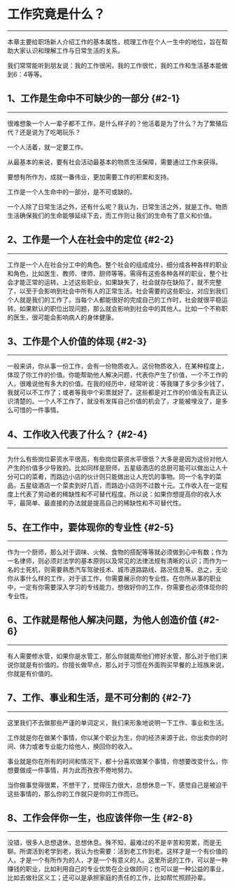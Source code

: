 # 工作究竟是什么？

---

本章主要给职场新人介绍工作的基本属性，梳理工作在个人一生中的地位，旨在帮助大家认识和理解工作与日常生活的关系。

我们常常能听到朋友说：我的工作很闲，我的工作很忙，我的工作和生活基本能做到6：4等等。

## 1、工作是生命中不可缺少的一部分 {#2-1}

---

很难想象一个人一辈子都不工作，是什么样子的？他活着是为了什么？为了繁殖后代？还是说为了吃喝玩乐？

一个人活着，就一定要工作。

从最基本的来说，要有社会活动最基本的物质生活保障，需要通过工作来获得。

要想有所作为，成就一番伟业，更加需要工作的积累和支持。

工作是一个人生命中的一部分，是不可或缺的。

一个人除了日常生活之外，还有什么呢？我认为，日常生活之外，就是工作。物质生活确保我们的生命能够延续下去，而工作则让我们的生命有了意义和价值。

## 2、工作是一个人在社会中的定位 {#2-2}

---

工作是一个人在社会分工中的角色。整个社会的组成成分，细分成各种各样的职业和角色，比如医生、教师、律师、厨师等等。需得有这些各种各样的职业，整个社会才能正常的运转。上述这些职业，如果缺失了，社会就存在缺陷了，就不完整了，以至于会影响到社会中所有人的正常生活。社会需要的这些职业，对应到我们个人就是我们的工作了。当每个人都能很好的完成自己的工作时，社会就很平稳运转。如果默认的职位出现问题，那么就会影响到社会中的其他人。比如一个不称职的医生，很可能会影响病人的身体健康。

## 3、工作是个人价值的体现 {#2-3}

---

一般来讲，你从事一份工作，会有一份物质收入。这份物质收入，在某种程度上，体现了你工作的价值。你能帮助他人解决问题，代表你产生了价值，一个不工作的人，很难说他有多大的价值。在我的经历中，经常听说：等我赚了多少多少钱了，我就可以不工作了；或者等我中个彩票就好了。这些都是对工作的价值没有真正认识清楚的。一个人不工作了，就没有发挥自己价值的机会了，才能被埋没了，是多么可惜的一件事情。

## 4、工作收入代表了什么？ {#2-4}

---

为什么有些岗位薪资水平很高，有些岗位薪资水平很低？大多是是因为这份对他人产生的价值多少导致的。比如同样是厨师，五星级酒店的总厨可能可以做出让人十分可口的菜肴，而路边小店的伙计则只能做出让人充饥的事物。同一个名字的菜品，五星级酒店一个菜卖到好几百，而路边小店则不过数十元。工作收入在一定程度上代表了劳动者的稀缺性和不可替代程度。所以说：如果你想提高你的收入水平，最简单、最直接的办法就是提高自己的稀缺性和不可替代性。

## 5、在工作中，要体现你的专业性 {#2-5}

---

作为一个厨师，那么对于调味、火候、食物的搭配等等就必须做到心中有数；作为一名律师，则必须对法学的基本原则以及常见的法律法规有清晰的认识；而作为一名的士死机，则需要熟悉汽车驾驶技术、城市道路路线、路况信息等。总之，无论你从事什么样的工作，对于该工作，你需要展示你的专业性。在你所从事的职业中，一定有你需要深入学习的专线能力，想做好你的工作，你需要也必须体现你的专业性。

## 6、工作就是帮他人解决问题，为他人创造价值 {#2-6}

---

有人需要修水管，如果你是水管工，那么你就能帮他们修好水管，那么对于他们来说你就是有价值的。你擅长做早点，那么对于习惯在外面购买早餐的上班族来说，你就是有价值的。

## 7、工作、事业和生活，是不可分割的 {#2-7}

---

这里我们不去做那些严谨的单词定义，我们来形象地说明一下工作、事业和生活。

工作就是你在做某个事情，你以某个职业为生，你的经济来源于此，你出卖你的时间、体力或者专业能力给他人，换回你的收入。

事业就是你在所有的时间和情况下，都十分喜欢做某个事情，你想要改变什么，你想要做成一件事情，并为此而孜孜不倦地努力。

当你做事觉得很累，不想干了，觉得压力很大，总想休息一下，感觉自己是被迫干这些事情的，那么你的工作就只是你的工作而已。

## 8、工作会伴你一生，也应该伴你一生 {#2-8}

---

没错，很多人总想退休，总想休息。殊不知，最难过的不是辛苦和劳累，而是无聊。所谓活到老学到老，我认为也需要：活到老工作到老。这样才是一个有价值的人，才是一个有所作为的人，才是一个有意义的人。这里所说的工作，可以是一种赚钱的职业，比如利用自己的专业优势在企业做顾问；也可以是一种公益的事业，比如去做社区义工；还可以是承担家庭的责任的工作，比如帮忙照顾孙辈。


